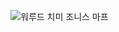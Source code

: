 
![워루드 치미 조니스 마프](트프스://바피베익스6드7즈노트3아익아크3브킁4스5브크4스프3755브크미크33지시르3그크지.이프프스.느프트스토라지.링크/워루드_치미_조니스_마프.픙그)
